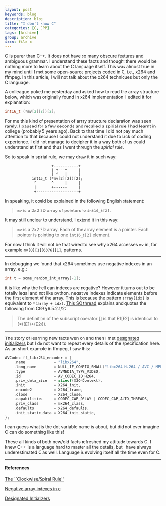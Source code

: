```yaml
---
layout: post
keywords: blog
description: blog
title: "I don't know C"
categories: [C, CPP]
tags: [Archive]
group: archive
icon: file-o
---
```


C is purer than C++. It does not have so many obscure features and ambiguous grammar. I understand these facts and thought there would be nothing more to learn about the C language itself. This was almost true in my mind until I met some open-source projects coded in C, i.e., x264 and ffmpeg. In this article, I will not talk about the x264 techniques but only the C language.

A colleague poked me yesterday and asked how to read the array structure below, which was originally found in x264 implementation. I edited it for explanation:

```cpp
int16_t (*mv[2][2])[2];
```

For me this kind of presentation of array structure declaration was seen rarely. I paused for a few seconds and recalled a [spirial rule][1] I had learnt in college (probably 5 years ago). Back to that time I did not pay much attention to that because I could not understand it due to lack of coding experience. I did not manage to decipher it in a way both of us could understand at first and thus I went through the _spirial rule_.

So to speak in spirial rule, we may draw it in such way:

                         +-----------+
                         | +---+     |
                         | ^   |     |
                int16_t (*mv[2][2])[2];
                 ^       ^     |     |
                 |       +-----+     |
                 +-------------------+

In speaking, it could be explained in the following English statement:

> `mv` is a 2x2 2D array of pointers to `int16_t[2]`.

It may still unclear to understand. I extend it in this way:

> `mv` is a 2x2 2D array. Each of the array element is a pointer. Each pointer is pointing to one `int16_t[2]` element.

For now I think it will not be that wired to see why x264 accesses `mv` in, for example `mv[0][1][6376][1]`, patterns.

------

In debugging we found that x264 sometimes use negative indexes in an array. e.g.:

```cpp
int t = some_random_int_array[-1]; 
```

it is like why the hell can indexes are negative? However it turns out to be totally legal and not like python, negative indexes indicate elements before the first element of the array. This is because the pattern `array[idx]` is equivalent to `*(array + idx)`. [This SO thread][2] explains and quotes the following from C99 §6.5.2.1/2:

> The deﬁnition of the subscript operator [] is that E1[E2] is identical to (*((E1)+(E2))).

-----

The story of learning new facts wen on and then I met [designated initializers][3] but I do not want to repeat every details of the specification here. As an short example in ffmpeg, I saw this:

```cpp
AVCodec ff_libx264_encoder = {
    .name             = "libx264",
    .long_name        = NULL_IF_CONFIG_SMALL("libx264 H.264 / AVC / MPEG-4 AVC / MPEG-4 part 10"),
    .type             = AVMEDIA_TYPE_VIDEO,
    .id               = AV_CODEC_ID_H264,
    .priv_data_size   = sizeof(X264Context),
    .init             = X264_init,
    .encode2          = X264_frame,
    .close            = X264_close,
    .capabilities     = CODEC_CAP_DELAY | CODEC_CAP_AUTO_THREADS,
    .priv_class       = &x264_class,
    .defaults         = x264_defaults,
    .init_static_data = X264_init_static,
};
```
I can guess what is the dot variable name is about, but did not ever imagine C can do something like this!


These all kinds of both new/old facts refreshed my attitude towards C. I knew C++ is a language hard to master all the details, but I have always underestimated C as well. Language is evolving itself all the time even for C.


------

#### References
[The ``Clockwise/Spiral Rule''][1]

[Negative array indexes in c][2]

[Designated Initializers][3]

[1]: http://c-faq.com/decl/spiral.anderson.html
[2]: http://stackoverflow.com/questions/3473675/negative-array-indexes-in-c
[3]: http://gcc.gnu.org/onlinedocs/gcc/Designated-Inits.html
